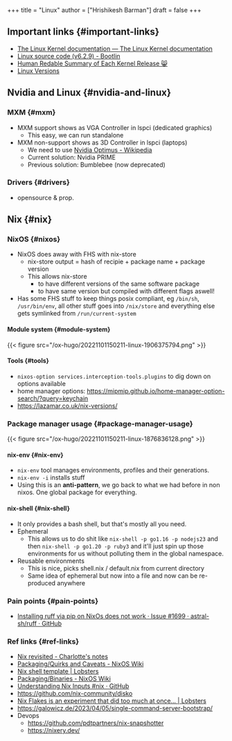 +++
title = "Linux"
author = ["Hrishikesh Barman"]
draft = false
+++

## Important links {#important-links}

-   [The Linux Kernel documentation — The Linux Kernel documentation](https://www.kernel.org/doc/html/latest/index.html)
-   [Linux source code (v6.2.9) - Bootlin](https://elixir.bootlin.com/linux/latest/source)
-   [Human Redable Summary of Each Kernel Release 😸](https://kernelnewbies.org/LinuxVersions)
-   [Linux Versions](https://en.wikipedia.org/wiki/Linux_kernel_version_history)


## Nvidia and Linux {#nvidia-and-linux}


### MXM {#mxm}

-   MXM support shows as VGA Controller in lspci (dedicated graphics)
    -   This easy, we can run standalone
-   MXM non-support shows as 3D Controller in lspci (laptops)
    -   We need to use [Nvidia Optimus - Wikipedia](https://en.wikipedia.org/wiki/Nvidia_Optimus)
    -   Current solution: Nvidia PRIME
    -   Previous solution: Bumblebee (now deprecated)


### Drivers {#drivers}

-   opensource &amp; prop.


## Nix {#nix}


### NixOS {#nixos}

-   NixOS does away with FHS with nix-store
    -   nix-store output = hash of recipie + package name + package version
    -   This allows nix-store
        -   to have different versions of the same software package
        -   to have same version but compiled with different flags aswell!
-   Has some FHS stuff to keep things posix compliant, eg `/bin/sh`, `/usr/bin/env`, all other stuff goes into `/nix/store` and everything else gets symlinked from `/run/current-system`


#### Module system {#module-system}

{{< figure src="/ox-hugo/20221101150211-linux-1906375794.png" >}}


#### Tools {#tools}

-   `nixos-option services.interception-tools.plugins` to dig down on options available
-   home manager options: <https://mipmip.github.io/home-manager-option-search/?query=keychain>
-   <https://lazamar.co.uk/nix-versions/>


### Package manager usage {#package-manager-usage}

{{< figure src="/ox-hugo/20221101150211-linux-1876836128.png" >}}


#### nix-env {#nix-env}

-   `nix-env` tool manages environments, profiles and their generations.
-   `nix-env -i` installs stuff
-   Using this is an **anti-pattern**, we go back to what we had before in non nixos. One global package for everything.


#### nix-shell {#nix-shell}

-   It only provides a bash shell, but that's mostly all you need.
-   Ephemeral
    -   This allows us to do shit like `nix-shell -p go1.16 -p nodejs23` and then `nix-shell -p go1.20 -p ruby3` and it'll just spin up those environments for us without polluting them in the global namespace.
-   Reusable environments
    -   This is nice, picks shell.nix / default.nix from current directory
    -   Same idea of ephemeral but now into a file and now can be re-produced anywhere


### Pain points {#pain-points}

-   [Installing ruff via pip on NixOs does not work · Issue #1699 · astral-sh/ruff · GitHub](https://github.com/astral-sh/ruff/issues/1699)


### Ref links {#ref-links}

-   [Nix revisited - Charlotte's notes](https://lottia.net/notes/0003-nix-revisited.html)
-   [Packaging/Quirks and Caveats - NixOS Wiki](https://nixos.wiki/wiki/Packaging/Quirks_and_Caveats#ImportError:_libstdc.2B.2B.so.6:_cannot_open_shared_object_file:_No_such_file)
-   [Nix shell template | Lobsters](https://lobste.rs/s/xc37sv/nix_shell_template)
-   [Packaging/Binaries - NixOS Wiki](https://nixos.wiki/wiki/Packaging/Binaries)
-   [Understanding Nix Inputs #nix · GitHub](https://gist.github.com/CMCDragonkai/45359ee894bc0c7f90d562c4841117b5)
-   <https://github.com/nix-community/disko>
-   [Nix Flakes is an experiment that did too much at once… | Lobsters](https://lobste.rs/s/wamkim/nix_flakes_is_experiment_did_too_much_at)
-   <https://galowicz.de/2023/04/05/single-command-server-bootstrap/>
-   Devops
    -   <https://github.com/pdtpartners/nix-snapshotter>
    -   <https://nixery.dev/>
